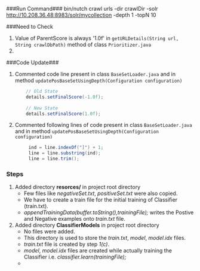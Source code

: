 
###Run Command###
bin/nutch crawl urls -dir crawlDir -solr http://10.208.36.48:8983/solr/mycollection -depth 1 -topN 10


###Need to Check
1. Value of ParentScore is always '1.0f' in `getURLDetails(String url, String crawlDbPath)` method of class `Prioritizer.java`
2. 



###Code Update###
1. Commented code line present in class `BaseSetLoader.java` and in method `updatePosBaseSetUsingDepth(Configuration configuration)`
	```java
		// Old State
		details.setFinalScore(-1.0f);
		
		// New State
		details.setFinalScore(1.0f);
	```
2. Commented following lines of code present in class `BaseSetLoader.java` and in method `updatePosBaseSetUsingDepth(Configuration configuration)`

   ```java
      	ind = line.indexOf("]") + 1;
		line = line.substring(ind);
		line = line.trim();
   ```

### Steps ###
1. Added directory **resorces/** in project root directory
    * Few files like *negativeSet.txt*, *positiveSet.txt* were also copied.
    * We have to create a train file for the initial training of Classifier (train.txt).
    * *appendTrainingData(buffer.toString(),trainingFile);* writes the Postive and Negative examples onto *train.txt* file.
2. Added directory **ClassifierModels** in project root directory
    * No files were added.
    * This directory is used to store the *train.txt*, *model*, *model.idx* files.
    * *train.txt* file is created by step *1(c)*.
    * *model*, *model.idx* files are created while actually training the Classifier i.e. *classifier.learn(trainingFile);*
    * 

